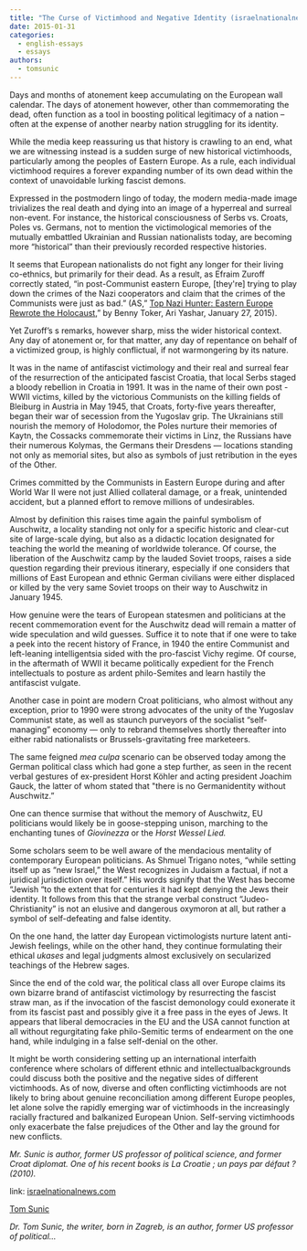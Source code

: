 ```yaml
---
title: "The Curse of Victimhood and Negative Identity (israelnationalnews.com, January 30, 2015)"
date: 2015-01-31
categories: 
  - english-essays
  - essays
authors: 
  - tomsunic
---
```


Days and months of atonement keep accumulating on the European wall calendar. The days of atonement however, other than commemorating the dead, often function as a tool in boosting political legitimacy of a nation – often at the expense of another nearby nation struggling for its identity.

While the media keep reassuring us that history is crawling to an end, what we are witnessing instead is a sudden surge of new historical victimhoods, particularly among the peoples of Eastern Europe. As a rule, each individual victimhood requires a forever expanding number of its own dead within the context of unavoidable lurking fascist demons.

Expressed in the postmodern lingo of today, the modern media-made image trivializes the real death and dying into an image of a hyperreal and surreal non-event. For instance, the historical consciousness of Serbs vs. Croats, Poles vs. Germans, not to mention the victimological memories of the mutually embattled Ukrainian and Russian nationalists today, are becoming more “historical” than their previously recorded respective histories.

It seems that European nationalists do not fight any longer for their living co-ethnics, but primarily for their dead. As a result, as Efraim Zuroff correctly stated, “in post-Communist eastern Europe, \[they're\] trying to play down the crimes of the Nazi cooperators and claim that the crimes of the Communists were just as bad.” (AS,” [Top Nazi Hunter: Eastern Europe Rewrote the Holocaust,](http://www.israelnationalnews.com/News/News.aspx/190580#.VMt4kGiUfgI)” by Benny Toker, Ari Yashar, January 27, 2015).

Yet Zuroff’s s remarks, however sharp, miss the wider historical context. Any day of atonement or, for that matter, any day of repentance on behalf of a victimized group, is highly conflictual, if not warmongering by its nature.

It was in the name of antifascist victimology and their real and surreal fear of the resurrection of the anticipated fascist Croatia, that local Serbs staged a bloody rebellion in Croatia in 1991. It was in the name of their own post -WWII victims, killed by the victorious Communists on the killing fields of Bleiburg in Austria in May 1945, that Croats, forty-five years thereafter, began their war of secession from the Yugoslav grip. The Ukrainians still nourish the memory of Holodomor, the Poles nurture their memories of Kaytn, the Cossacks commemorate their victims in Linz, the Russians have their numerous Kolymas, the Germans their Dresdens — locations standing not only as memorial sites, but also as symbols of just retribution in the eyes of the Other.

Crimes committed by the Communists in Eastern Europe during and after World War II were not just Allied collateral damage, or a freak, unintended accident, but a planned effort to remove millions of undesirables.

Almost by definition this raises time again the painful symbolism of Auschwitz, a locality standing not only for a specific historic and clear-cut site of large-scale dying, but also as a didactic location designated for teaching the world the meaning of worldwide tolerance. Of course, the liberation of the Auschwitz camp by the lauded Soviet troops, raises a side question regarding their previous itinerary, especially if one considers that millions of East European and ethnic German civilians were either displaced or killed by the very same Soviet troops on their way to Auschwitz in January 1945.

How genuine were the tears of European statesmen and politicians at the recent commemoration event for the Auschwitz dead will remain a matter of wide speculation and wild guesses. Suffice it to note that if one were to take a peek into the recent history of France, in 1940 the entire Communist and left-leaning intelligentsia sided with the pro-fascist Vichy regime. Of course, in the aftermath of WWII it became politically expedient for the French intellectuals to posture as ardent philo-Semites and learn hastily the antifascist vulgate.

Another case in point are modern Croat politicians, who almost without any exception, prior to 1990 were strong advocates of the unity of the Yugoslav Communist state, as well as staunch purveyors of the socialist “self-managing” economy — only to rebrand themselves shortly thereafter into either rabid nationalists or Brussels-gravitating free marketeers.

The same feigned _mea culpa_ scenario can be observed today among the German political class which had gone a step further, as seen in the recent verbal gestures of ex-president Horst Köhler and acting president Joachim Gauck, the latter of whom stated that "there is no Germanidentity without Auschwitz.”

One can thence surmise that without the memory of Auschwitz, EU politicians would likely be in goose-stepping unison, marching to the enchanting tunes of _Giovinezza_ or the _Horst Wessel Lied._

Some scholars seem to be well aware of the mendacious mentality of contemporary European politicians. As Shmuel Trigano notes, “while setting itself up as “new Israel,” the West recognizes in Judaism a factual, if not a juridical jurisdiction over itself.” His words signify that the West has become “Jewish “to the extent that for centuries it had kept denying the Jews their identity. It follows from this that the strange verbal construct “Judeo-Christianity” is not an elusive and dangerous oxymoron at all, but rather a symbol of self-defeating and false identity.

On the one hand, the latter day European victimologists nurture latent anti-Jewish feelings, while on the other hand, they continue formulating their ethical _ukases_ and legal judgments almost exclusively on secularized teachings of the Hebrew sages.

Since the end of the cold war, the political class all over Europe claims its own bizarre brand of antifascist victimology by resurrecting the fascist straw man, as if the invocation of the fascist demonology could exonerate it from its fascist past and possibly give it a free pass in the eyes of Jews. It appears that liberal democracies in the EU and the USA cannot function at all without regurgitating fake philo-Semitic terms of endearment on the one hand, while indulging in a false self-denial on the other.

It might be worth considering setting up an international interfaith conference where scholars of different ethnic and intellectualbackgrounds could discuss both the positive and the negative sides of different victimhoods. As of now, diverse and often conflicting victimhoods are not likely to bring about genuine reconciliation among different Europe peoples, let alone solve the rapidly emerging war of victimhoods in the increasingly racially fractured and balkanized European Union. Self-serving victimhoods only exacerbate the false prejudices of the Other and lay the ground for new conflicts.

_Mr. Sunic is author, former US professor of political science, and former Croat diplomat. One of his recent books is La Croatie ; un pays par défaut ? (2010)._

link: [israelnationalnews.com](http://www.israelnationalnews.com/Articles/Article.aspx/16392)

[Tom Sunic](http://www.israelnationalnews.com/Articles/Author.aspx/1355)

_Dr. Tom Sunic, the writer, born in Zagreb, is an author, former US professor of political..._
